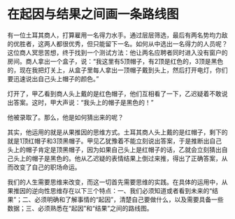 # 在起因与结果之间画一条路线图

有一位土耳其商人，打算雇用一名得力水手。通过层层筛选，最后有两名势均力敌的优胜者，这两人都很优秀，但只能留下一名。如何从中选出一名得力的人员呢？这位商人冥思苦想，终于找到一个测试方法：他让两名应聘者同时进入没有窗户的房间。商人拿出一个盒子，说：“我这里有5顶帽子，有2顶是红色的，3顶是黑色的，现在我把灯关上，从盒子里每人拿出一顶帽子戴到头上，然后打开电灯，你们要迅速说出自己头上帽子的颜色。” 

灯开了，甲乙看到商人头上戴的是红色帽子，他们互相看了一下，乙迟疑着不敢说出答案。这时，甲大声说：“我头上的帽子是黑色的！” 

他被录取了。那么，他是如何猜出来的呢？ 

其实，他运用的就是从果推因的思维方式。土耳其商人头上戴的是红帽子，剩下的就是1顶红帽子和3顶黑帽子。甲见乙犹豫着不能立刻说出答案，于是推断出自己头上的帽子肯定是顶黑帽子，因为如果自己头上是红帽子的话，乙就会立刻猜出自己头上的帽子是黑色的。他从乙迟疑的表情结果上倒过来推，得出了正确答案，从而改变了自己的职场命运。 

我们的人生需要思维来改变，而这一切首先需要思维的实践。在具体的运用中，从果推因的逆向性思维存在以下三个特点：一、我们必须知道或者看到未来的“结果”；二、必须明确和了解事情的“起因”，清楚自己要做什么，以及需要具备一些数据；三、必须熟悉在“起因”和“结果”之间的路线图。